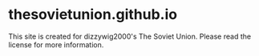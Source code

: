 # thesovietunion.github.io

This site is created for dizzywig2000's The Soviet Union. Please read the license for more information.
